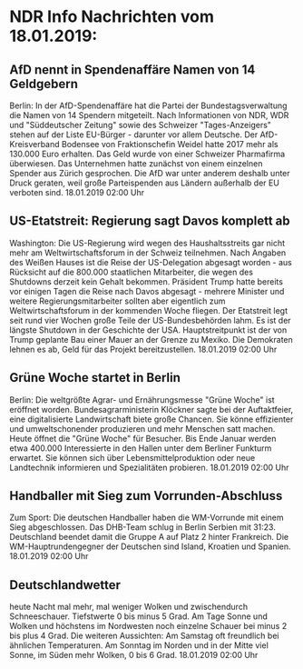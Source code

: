 # NDR Info Nachrichten vom 18.01.2019:


## AfD nennt in Spendenaffäre Namen von 14 Geldgebern
Berlin: In der AfD-Spendenaffäre hat die Partei der Bundestagsverwaltung die Namen von 14 Spendern mitgeteilt. Nach Informationen von NDR, WDR und "Süddeutscher Zeitung" sowie des Schweizer "Tages-Anzeigers" stehen auf der Liste EU-Bürger - darunter vor allem Deutsche. Der AfD-Kreisverband Bodensee von Fraktionschefin Weidel hatte 2017 mehr als 130.000 Euro erhalten. Das Geld wurde von einer Schweizer Pharmafirma überwiesen. Das Unternehmen hatte zunächst von einem einzelnen Spender aus Zürich gesprochen. Die AfD war unter anderem deshalb unter Druck geraten, weil große Parteispenden aus Ländern außerhalb der EU verboten sind. 18.01.2019 02:00 Uhr 

## US-Etatstreit: Regierung sagt Davos komplett ab
Washington: Die US-Regierung wird wegen des Haushaltsstreits gar nicht mehr am Weltwirtschaftsforum in der Schweiz teilnehmen. Nach Angaben des Weißen Hauses ist die Reise der US-Delegation abgesagt worden - aus Rücksicht auf die 800.000 staatlichen Mitarbeiter, die wegen des Shutdowns derzeit kein Gehalt bekommen. Präsident Trump hatte bereits vor einigen Tagen die Reise nach Davos abgesagt - mehrere Minister und weitere Regierungsmitarbeiter sollten aber eigentlich zum Weltwirtschaftsforum in der kommenden Woche fliegen. Der Etatstreit legt seit rund vier Wochen große Teile der US-Bundesbehörden lahm. Es ist der längste Shutdown in der Geschichte der USA. Hauptstreitpunkt ist der von Trump geplante Bau einer Mauer an der Grenze zu Mexiko. Die Demokraten lehnen es ab, Geld für das Projekt bereitzustellen. 18.01.2019 02:00 Uhr 

## Grüne Woche startet in Berlin
Berlin:	Die weltgrößte Agrar- und Ernährungsmesse "Grüne Woche" ist eröffnet worden. Bundesagrarministerin Klöckner sagte bei der Auftaktfeier, eine digitalisierte Landwirtschaft biete große Chancen. Sie könne effizienter und umweltschonender produzieren und mehr Menschen satt machen. Heute öffnet die "Grüne Woche" für Besucher. Bis Ende Januar werden etwa 400.000 Interessierte in den Hallen unter dem Berliner Funkturm erwartet. Sie können sich über Lebensmittelproduktion oder neue Landtechnik informieren und Spezialitäten probieren. 18.01.2019 02:00 Uhr 

## Handballer mit Sieg zum Vorrunden-Abschluss
Zum Sport:	Die deutschen Handballer haben die WM-Vorrunde mit einem Sieg abgeschlossen. Das DHB-Team schlug in Berlin Serbien mit 31:23. Deutschland beendet damit die Gruppe A auf Platz 2 hinter Frankreich. Die WM-Hauptrundengegner der Deutschen sind Island, Kroatien und Spanien. 18.01.2019 02:00 Uhr 

## Deutschlandwetter
heute Nacht mal mehr, mal weniger Wolken und zwischendurch Schneeschauer. Tiefstwerte 0 bis minus 5 Grad. Am Tage Sonne und Wolken und höchstens im Nordwesten noch einzelne Schauer bei minus 2 bis plus 4 Grad. Die weiteren Aussichten: Am Samstag oft freundlich bei ähnlichen Temperaturen. Am Sonntag im Norden und in der Mitte viel Sonne, im Süden mehr Wolken, 0 bis 6 Grad. 18.01.2019 02:00 Uhr 
